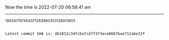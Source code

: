 Now the time is 2022-07-20 06:58:41 am

---

<small>199341797464071283980303128913655</small>

```txt

Latest commit SHA is: db1012c34fcba7cd7f3f3ece0667bae712abe33f
```
